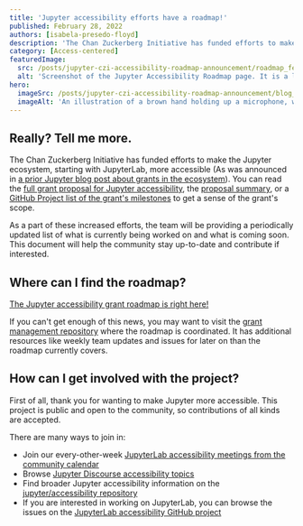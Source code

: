 ```yaml
---
title: 'Jupyter accessibility efforts have a roadmap!'
published: February 28, 2022
authors: [isabela-presedo-floyd]
description: 'The Chan Zuckerberg Initiative has funded efforts to make the Jupyter ecosystem, starting with JupyterLab, more accessible. As a part of these increased efforts, the team will be providing a periodically updated list of what is currently being worked on and what is coming soon.'
category: [Access-centered]
featuredImage:
  src: /posts/jupyter-czi-accessibility-roadmap-announcement/roadmap_feature.png
  alt: 'Screenshot of the Jupyter Accessibility Roadmap page. It is a list outlining the primary goals the team aims to achieve in two years. A link to the full roadmap can be found in the blog post.'
hero:
  imageSrc: /posts/jupyter-czi-accessibility-roadmap-announcement/blog_hero_var1.svg
  imageAlt: 'An illustration of a brown hand holding up a microphone, with some graphical elements highlighting the top of the microphone.'
---
```


## Really? Tell me more.

The Chan Zuckerberg Initiative has funded efforts to make the Jupyter ecosystem,
starting with JupyterLab, more accessible (As was announced in [a prior Jupyter blog post about grants in the ecosystem](https://blog.jupyter.org/czi-awards-three-eoss-grants-to-jupyter-community-members-6aef43bd9468)).
You can read the [full grant proposal for Jupyter accessibility](https://github.com/jupyter/accessibility/blob/master/grant-applications/Inclusive_and_Accessible_Scientific_Computing_in_Jupyter_Ecosystem_SUBMITTED_PROPOSAL.pdf),
the [proposal summary](https://chanzuckerberg.com/eoss/proposals/inclusive-and-accessible-scientific-computing-in-the-jupyter-ecosystem/),
or a [GitHub Project list of the grant's milestones](https://github.com/orgs/Quansight-Labs/projects/5)
to get a sense of the grant's scope.

As a part of these increased efforts, the team will be providing a
periodically updated list of what is currently being worked on and what is
coming soon. This document will help the community stay up-to-date and
contribute if interested.

## Where can I find the roadmap?

[The Jupyter accessibility grant roadmap is right here!](https://jupyter-a11y.netlify.app/roadmap/intro.html)

If you can't get enough of this news, you may want to visit the
[grant management repository](https://github.com/orgs/Quansight-Labs/jupyter-a11y-mgmt)
where the roadmap is coordinated. It has additional resources like weekly team
updates and issues for later on than the roadmap currently covers.

## How can I get involved with the project?

First of all, thank you for wanting to make Jupyter more accessible. This
project is public and open to the community, so contributions of all kinds
are accepted.

There are many ways to join in:

- Join our every-other-week [JupyterLab accessibility meetings from the community calendar](https://jupyter.readthedocs.io/en/latest/community/content-community.html#jupyter-community-meetings)
- Browse [Jupyter Discourse accessibility topics](https://discourse.jupyter.org/c/special-topics/accessibility/29)
- Find broader Jupyter accessibility information on the [jupyter/accessibility repository](https://github.com/jupyter/accessibility)
- If you are interested in working on JupyterLab, you can browse the issues on the [JupyterLab accessibility GitHub project](https://github.com/orgs/jupyterlab/projects/1)
